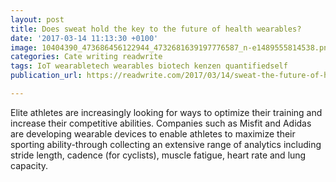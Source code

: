 ```yaml
---
layout: post
title: Does sweat hold the key to the future of health wearables?
date: '2017-03-14 11:13:30 +0100'
image: 10404390_473686456122944_4732681639197776587_n-e1489555814538.png
categories: Cate writing readwrite
tags: IoT wearabletech wearables biotech kenzen quantifiedself
publication_url: https://readwrite.com/2017/03/14/sweat-the-future-of-health-wearables-hl1/

---
```

Elite athletes are increasingly looking for ways to optimize their training and increase their competitive abilities.  Companies such as Misfit and Adidas are developing wearable devices to enable athletes to maximize their sporting ability-through collecting an extensive range of analytics including stride length, cadence (for cyclists), muscle fatigue, heart rate and lung capacity.
